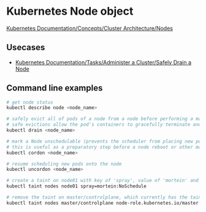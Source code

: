 # Kubernetes Node object

[Kubernetes Documentation/Concepts/Cluster Architecture/Nodes](https://kubernetes.io/docs/concepts/architecture/nodes/)

## Usecases

* [Kubernetes Documentation/Tasks/Administer a Cluster/Safely Drain a Node](https://kubernetes.io/docs/tasks/administer-cluster/safely-drain-node/)

## Command line examples

```bash
# get node status
kubectl describe node <node_name>

# safely evict all of pods of a node from a node before performing a maintenance on the node (e.g. kernel upgrade, hardware maintenance, etc.)
# safe evictions allow the pod's containers to gracefully terminate and will respect the PodDisruptionBudgets you have specified
kubectl drain <node_name>

# mark a Node unschedulable (prevents the scheduler from placing new pods onto the Node, but does not affect existing Pods on the Node)
# this is useful as a preparatory step before a node reboot or other maintenance
kubectl cordon <node_name>

# resume scheduling new pods onto the node
kubectl uncordon <node_name>

# create a taint on node01 with key of 'spray', value of 'mortein' and effect of 'NoSchedule'
kubectl taint nodes node01 spray=mortein:NoSchedule

# remove the taint on master/controlplane, which currently has the taint effect of NoSchedule
kubectl taint nodes master/controlplane node-role.kubernetes.io/master:NoSchedule-
```
